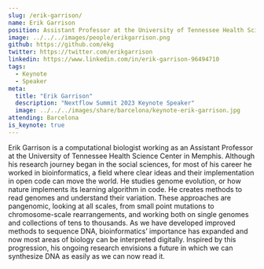 ```yaml
---
slug: /erik-garrison/
name: Erik Garrison
position: Assistant Professor at the University of Tennessee Health Science Center
image: ../../../images/people/erikgarrison.png
github: https://github.com/ekg
twitter: https://twitter.com/erikgarrison
linkedin: https://www.linkedin.com/in/erik-garrison-96494710
tags:
  - Keynote
  - Speaker
meta:
  title: "Erik Garrison"
  description: "Nextflow Summit 2023 Keynote Speaker"
  image: ../../../images/share/barcelona/keynote-erik-garrison.jpg
attending: Barcelona
is_keynote: true
---
```

Erik Garrison is a computational biologist working as an Assistant Professor at the University of Tennessee Health Science Center in Memphis. Although his research journey began in the social sciences, for most of his career he worked in bioinformatics, a field where clear ideas and their implementation in open code can move the world. He studies genome evolution, or how nature implements its learning algorithm in code. He creates methods to read genomes and understand their variation. These approaches are pangenomic, looking at all scales, from small point mutations to chromosome-scale rearrangements, and working both on single genomes and collections of tens to thousands. As we have developed improved methods to sequence DNA, bioinformatics’ importance has expanded and now most areas of biology can be interpreted digitally. Inspired by this progression, his ongoing research envisions a future in which we can synthesize DNA as easily as we can now read it.
